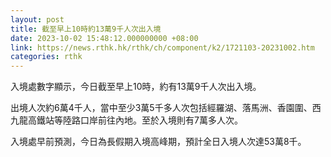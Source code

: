 ```yaml
---
layout: post
title: 截至早上10時約13萬9千人次出入境
date: 2023-10-02 15:48:12.000000000 +08:00
link: https://news.rthk.hk/rthk/ch/component/k2/1721103-20231002.htm
categories: rthk
---
```


入境處數字顯示，今日截至早上10時，約有13萬9千人次出入境。

出境人次約6萬4千人，當中至少3萬5千多人次包括經羅湖、落馬洲、香園圍、西九龍高鐵站等陸路口岸前往內地。至於入境則有7萬多人次。

入境處早前預測，今日為長假期入境高峰期，預計全日入境人次達53萬8千。
